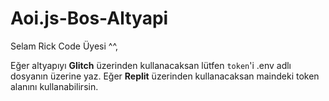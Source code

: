 # Aoi.js-Bos-Altyapi
Selam Rick Code Üyesi ^^,

Eğer altyapıyı **Glitch** üzerinden kullanacaksan lütfen `token`'i .env adlı dosyanın üzerine yaz.
Eğer **Replit** üzerinden kullanacaksan maindeki token alanını kullanabilirsin.
